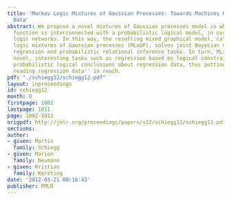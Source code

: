 ```yaml
---
title: 'Markov Logic Mixtures of Gaussian Processes: Towards Machines Reading Regression
  Data'
abstract: We propose a novel mixtures of Gaussian processes model in which the gating
  function is interconnected with a probabilistic logical model, in our case Markov
  logic networks. In this way, the resulting mixed graphical model, called Markov
  logic mixtures of Gaussian processes (MLxGP), solves joint Bayesian non-parametric
  regression and probabilistic relational inference tasks. In turn, MLxGP facilitates
  novel, interesting tasks such as regression based on logical constraints or drawing
  probabilistic logical conclusions about regression data, thus putting ``machines
  reading regression data'' in reach.
pdf: "./schiegg12/schiegg12.pdf"
layout: inproceedings
id: schiegg12
month: 0
firstpage: 1002
lastpage: 1011
page: 1002-1011
origpdf: http://jmlr.org/proceedings/papers/v22/schiegg12/schiegg12.pdf
sections: 
author:
- given: Martin
  family: Schiegg
- given: Marion
  family: Neumann
- given: Kristian
  family: Kersting
date: '2012-03-21 00:16:42'
publisher: PMLR
---
```

